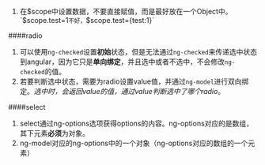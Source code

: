 ####  
1. 在$scope中设置数据，不要直接赋值，而是最好放在一个Object中。`$scope.test=1`不好，`$scope.test={test:1}`

####radio  
1. 可以使用`ng-checked`设置**初始**状态，但是无法通过`ng-checked`来传递选中状态到angular，因为它只是**单向绑定**，并且选中或者不选中，不会修改`ng-checked`的值。  
2. 若要判断选中状态，需要为radio设置value值，并通过`ng-model`进行双向绑定。*选中时，会返回value的值，通过value判断选中了哪个radio*。  


####select  
1. select通过ng-options选项获得options的内容。ng-options对应的是数组，其下元素**必须**为对象。    
2. ng-model对应的ng-options中的一个对象（ng-options对应的数组的一个元素）  

